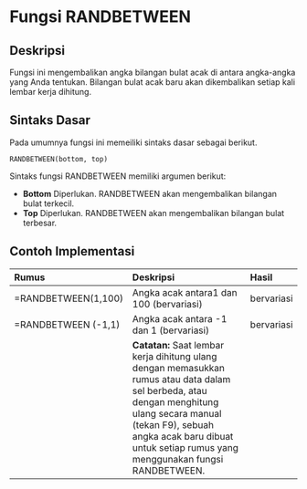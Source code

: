 # Fungsi RANDBETWEEN

## Deskripsi

Fungsi ini mengembalikan angka bilangan bulat acak di antara angka-angka yang Anda tentukan. Bilangan bulat acak baru akan dikembalikan setiap kali lembar kerja dihitung.

## Sintaks Dasar

Pada umumnya fungsi ini memeiliki sintaks dasar sebagai berikut.

```text
RANDBETWEEN(bottom, top)
```

Sintaks fungsi RANDBETWEEN memiliki argumen berikut:

* **Bottom**    Diperlukan. RANDBETWEEN akan mengembalikan bilangan bulat terkecil.
* **Top**    Diperlukan. RANDBETWEEN akan mengembalikan bilangan bulat terbesar.

## Contoh Implementasi

| **Rumus** | **Deskripsi** | **Hasil** |
| :--- | :--- | :--- |
| =RANDBETWEEN\(1,100\) | Angka acak antara1 dan 100 \(bervariasi\) | bervariasi |
| =RANDBETWEEN \(-1,1\) | Angka acak antara -1 dan 1 \(bervariasi\) | bervariasi |
|  | **Catatan:** Saat lembar kerja dihitung ulang dengan memasukkan rumus atau data dalam sel berbeda, atau dengan menghitung ulang secara manual \(tekan F9\), sebuah angka acak baru dibuat untuk setiap rumus yang menggunakan fungsi RANDBETWEEN. |  |

